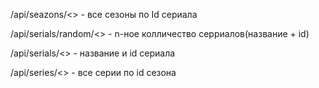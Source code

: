 /api/seazons/<<serialId>> - все сезоны по Id сериала

/api/serials/random/<<count>> - n-ное колличество серриалов(название + id)

/api/serials/<<id>> - название и id сериала

/api/series/<<seazonId>> - все серии по id сезона
